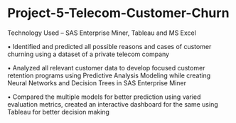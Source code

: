 # Project-5-Telecom-Customer-Churn

Technology Used – SAS Enterprise Miner, Tableau and MS Excel

•	Identified and predicted all possible reasons and cases of customer churning using a dataset of a private telecom company 

•	Analyzed all relevant customer data to develop focused customer retention programs using Predictive Analysis Modeling while creating Neural Networks and Decision Trees in SAS Enterprise Miner

•	Compared the multiple models for better prediction using varied evaluation metrics, created an interactive dashboard for the same using Tableau for better decision making
